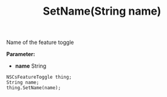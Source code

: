 ﻿---
uid: crmscript_ref_NSCsFeatureToggle_SetName
title: SetName(String name)
intellisense: NSCsFeatureToggle.SetName
keywords: NSCsFeatureToggle, GetName
so.topic: reference
---

Name of the feature toggle

**Parameter:** 
 - **name** String

```crmscript
NSCsFeatureToggle thing;
String name;
thing.SetName(name);
```

